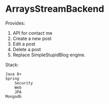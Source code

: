 # ArraysStreamBackend

Provides:

1. API for contact me
2. Create a new post
3. Edit a post
4. Delete a post
5. Replace SimpleStupidBlog engine.


Stack:

    Java 8+
    Spring 
        Security
        Web
        JPA
    Mongodb
    